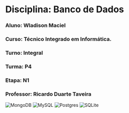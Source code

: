 # Disciplina: Banco de Dados

### Aluno: Wladison Maciel
### Curso: Técnico Integrado em Informática.
### Turno: Integral
### Turma: P4
### Etapa: N1
### Professor: Ricardo Duarte Taveira

![MongoDB](https://img.shields.io/badge/MongoDB-%234ea94b.svg?style=for-the-badge&logo=mongodb&logoColor=white)
![MySQL](https://img.shields.io/badge/mysql-%2300f.svg?style=for-the-badge&logo=mysql&logoColor=white)
![Postgres](https://img.shields.io/badge/postgres-%23316192.svg?style=for-the-badge&logo=postgresql&logoColor=white)
![SQLite](https://img.shields.io/badge/sqlite-%2307405e.svg?style=for-the-badge&logo=sqlite&logoColor=white)
